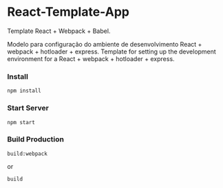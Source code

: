 # React-Template-App
Template React + Webpack + Babel.

Modelo para configuração do ambiente de desenvolvimento React + webpack + hotloader + express.
Template for setting up the development environment for a React + webpack + hotloader + express.

### Install

```
npm install

```
### Start Server

 ```
npm start

```

### Build Production

 ```
build:webpack

```
or

 ```
build

```
